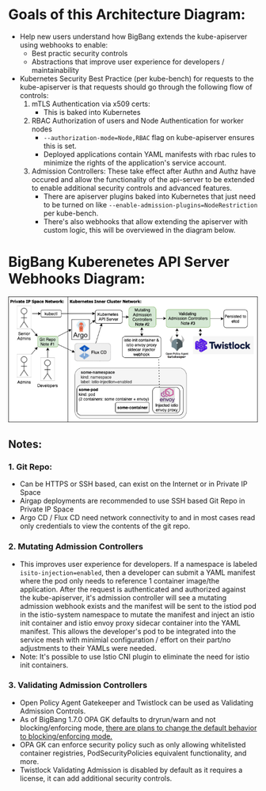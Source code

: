 # Goals of this Architecture Diagram: 
* Help new users understand how BigBang extends the kube-apiserver using webhooks to enable:
  * Best practic security controls 
  * Abstractions that improve user experience for developers / maintainability
* Kubernetes Security Best Practice (per kube-bench) for requests to the kube-apiserver is that requests should go through the following flow of controls: 
  1. mTLS Authentication via x509 certs:    
     * This is baked into Kubernetes
  2. RBAC Authorization of users and Node Authentication for worker nodes    
     * `--authorization-mode=Node,RBAC` flag on kube-apiserver ensures this is set.
     * Deployed applications contain YAML manifests with rbac rules to minimize the rights of the application's service account.
  3. Admission Controllers: These take effect after Authn and Authz have occured and allow the functionality of the api-server to be extended to enable additional security controls and advanced features. 
     * There are apiserver plugins baked into Kubernetes that just need to be turned on like `--enable-admission-plugins=NodeRestriction` per kube-bench.
     * There's also webhooks that allow extending the apiserver with custom logic, this will be overviewed in the diagram below. 


# BigBang Kuberenetes API Server Webhooks Diagram:
![](images/kube-apiserver_webhooks_diagram.app.diagrams.net.png)


## Notes:  
### 1. Git Repo:  
* Can be HTTPS or SSH based, can exist on the Internet or in Private IP Space
* Airgap deployments are recommended to use SSH based Git Repo in Private IP Space
* Argo CD / Flux CD need network connectivity to and in most cases read only credentials to view the contents of the git repo.


### 2. Mutating Admission Controllers
* This improves user experience for developers. If a namespace is labeled `isito-injection=enabled`, then a developer can submit a YAML manifest where the pod only needs to reference 1 container image/the application. After the request is authenticated and authorized against the kube-apiserver, it's admission controller will see a mutating admission webhook exists and the manifest will be sent to the istiod pod in the istio-system namespace to mutate the manifest and inject an istio init container and istio envoy proxy sidecar container into the YAML manifest. This allows the developer's pod to be integrated into the service mesh with minimial configuration / effort on their part/no adjustments to their YAMLs were needed. 
* Note: It's possible to use Istio CNI plugin to eliminate the need for istio init containers.


### 3. Validating Admission Controllers
* Open Policy Agent Gatekeeper and Twistlock can be used as Validating Admission Controls.
* As of BigBang 1.7.0 OPA GK defaults to dryrun/warn and not blocking/enforcing mode,  [there are plans to change the default behavior to blocking/enforcing mode.](https://repo1.dso.mil/platform-one/big-bang/bigbang/-/issues/468) 
* OPA GK can enforce security policy such as only allowing whitelisted container registries, PodSecurityPolicies equivalent functionality, and more. 
* Twistlock Validating Admission is disabled by default as it requires a license, it can add additional security controls. 
